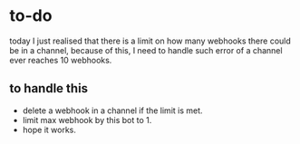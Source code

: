 # to-do
today I just realised that there is a limit on how many
webhooks there could be in a channel, because of this, 
I need to handle such error of a channel ever reaches 10 webhooks.

## to handle this 
- delete a webhook in a channel if the limit is met.
- limit max webhook by this bot to 1.
- hope it works.
